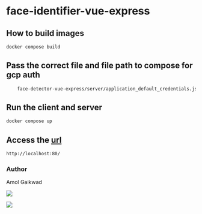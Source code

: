 # face-identifier-vue-express

## How to build images

```sh
docker compose build
```

## Pass the correct file and file path to compose for gcp auth

```sh
    face-detector-vue-express/server/application_default_credentials.json
```

## Run the client and server

```sh
docker compose up
```

## Access the <a href="http://localhost:80" target="_blank" rel="Vue App">url</a>

```sh
http://localhost:80/
```

### Author

Amol Gaikwad

[<img src="https://img.icons8.com/fluency/48/000000/linkedin.png"/>](https://www.linkedin.com/in/gaikwadamolraj/)

[<img src="https://img.icons8.com/external-xnimrodx-lineal-gradient-xnimrodx/64/000000/external-email-customer-service-xnimrodx-lineal-gradient-xnimrodx-2.png"/>](mailto:gaikwadamolraj@gmail.com)
